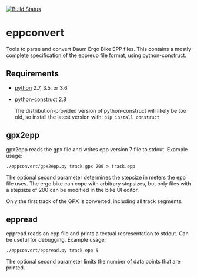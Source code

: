 [![Build Status](https://travis-ci.org/ra1fh/eppconvert.svg?branch=master)](https://travis-ci.org/ra1fh/eppconvert)

# eppconvert

Tools to parse and convert Daum Ergo Bike EPP files. This contains a
mostly complete specification of the epp/eup file format, using
python-construct.

## Requirements

  * [python](https://www.python.org) 2.7, 3.5, or 3.6

  * [python-construct](https://pypi.python.org/pypi/construct) 2.8

    The distribution-provided version of python-construct will likely
    be too old, so install the latest version with: `pip install
    construct`

## gpx2epp

gpx2epp reads the gpx file and writes epp version 7 file to
stdout. Example usage:

	./eppconvert/gpx2epp.py track.gpx 200 > track.epp

The optional second parameter determines the stepsize in meters the
epp file uses. The ergo bike can cope with arbitrary stepsizes, but
only files with a stepsize of 200 can be modified in the bike UI
editor.

Only the first track of the GPX is converted, including all track
segments.

## eppread

eppread reads an epp file and prints a textual representation to
stdout. Can be useful for debugging. Example usage:

	./eppconvert/eppread.py track.epp 5

The optional second parameter limits the number of data points that
are printed.
